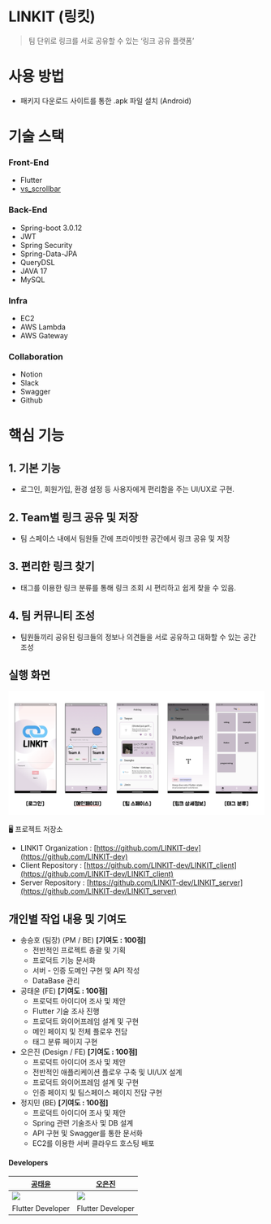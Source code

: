 # LINKIT (링킷)

> 팀 단위로 링크를 서로 공유할 수 있는 ‘링크 공유 플랫폼’
> 

# 사용 방법

- 패키지 다운로드 사이트를 통한 .apk 파일 설치 (Android)

# 기술 스택

### Front-End

- Flutter
- [vs_scrollbar](https://github.com/vickysalunkhe/vs_scrollbar)

### Back-End

- Spring-boot 3.0.12
- JWT
- Spring Security
- Spring-Data-JPA
- QueryDSL
- JAVA 17
- MySQL

### Infra

- EC2
- AWS Lambda
- AWS Gateway

### Collaboration

- Notion
- Slack
- Swagger
- Github

# 핵심 기능

## 1. **기본 기능**

- 로그인, 회원가입, 환경 설정 등 사용자에게 편리함을 주는 UI/UX로 구현.

## 2. **Team별 링크 공유 및 저장**

- 팀 스페이스 내에서 팀원들 간에 프라이빗한 공간에서 링크 공유 및 저장

## 3. **편리한 링크 찾기**

- 태그를 이용한 링크 분류를 통해 링크 조회 시 편리하고 쉽게 찾을 수 있음.

## 4. **팀 커뮤니티 조성**

- 팀원들끼리 공유된 링크들의 정보나 의견들을 서로 공유하고 대화할 수 있는 공간 조성

## 실행 화면

![스크린샷 2023-11-23 오후 11.52.48.png](./screen.png)

<aside>
🖥️ 프로젝트 저장소

- LINKIT Organization : [https://github.com/LINKIT-dev](https://github.com/LINKIT-dev)
- Client Repository : [https://github.com/LINKIT-dev/LINKIT_client](https://github.com/LINKIT-dev/LINKIT_client)
- Server Repository : [https://github.com/LINKIT-dev/LINKIT_server](https://github.com/LINKIT-dev/LINKIT_server)
</aside>



## 개인별 작업 내용 및 기여도

- 송승호 (팀장) (PM / BE) **[기여도 : 100점]**
    - 전반적인 프로젝트 총괄 및 기획
    - 프로덕트 기능 문서화
    - 서버 - 인증 도메인 구현 및 API 작성
    - DataBase 관리
- 공태윤 (FE) **[기여도 : 100점]**
    - 프로덕트 아이디어 조사 및 제안
    - Flutter 기술 조사 진행
    - 프로덕트 와이어프레임 설계 및 구현
    - 메인 페이지 및 전체 플로우 전담
    - 태그 분류 페이지 구현
- 오은진 (Design / FE) **[기여도 : 100점]**
    - 프로덕트 아이디어 조사 및 제안
    - 전반적인 애플리케이션 플로우 구축 및 UI/UX 설계
    - 프로덕트 와이어프레임 설계 및 구현
    - 인증 페이지 및 팀스페이스 페이지 전담 구현
- 정지민 (BE) **[기여도 : 100점]**
    - 프로덕트 아이디어 조사 및 제안
    - Spring 관련 기술조사 및 DB 설계
    - API 구현 및 Swagger를 통한 문서화
    - EC2를 이용한 서버 클라우드 호스팅 배포
    

#### Developers

<table>
    <thead>
        <tr>
            <th style="text-align:center;"><a href="https://github.com/G0MTENG">공태윤</a></th>
            <th style="text-align:center;"><a href="https://github.com/Eunjin03">오은진</a></th>
        </tr>
    </thead>
    <tbody>
        <tr>
            <td><img src="https://avatars.githubusercontent.com/u/106204894?v=4" width="100"/></td>
            <td><img src="https://avatars.githubusercontent.com/u/115154546?v=4" width="100"/></td>
        </tr>
        <tr>
            <td style="text-align:center;">Flutter Developer</td>
            <td style="text-align:center;">Flutter Developer</td>
        </tr>
    </tbody>
</table>
